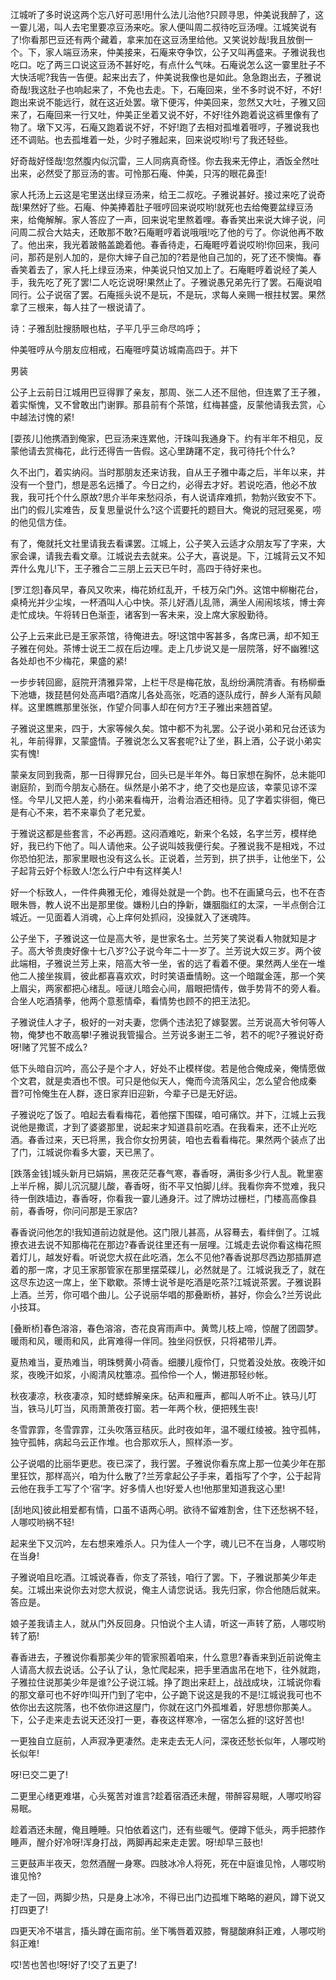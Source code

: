 <!-- { "loadSidebar": true } -->
江城听了多时说这两个忘八好可恶!用什么法儿治他?只顾寻思，仲美说我醉了，这一霎儿渴，叫人去宅里要凉豆汤来吃。家人便叫周二叔待吃豆汤哩。江城笑说有了!你看那巴豆还有两个藏着，拿来加在这豆汤里给他。又笑说妙哉!我且放倒一个。下，家人端豆汤来，仲美接来，石庵来夺争饮，公子又叫再盛来。子雅说我也吃口。吃了两三口说这豆汤不甚好吃，有点什么气味。石庵说怎么这一霎里肚子不大快活呢?我告一告便。起来出去了，仲美说我像也是如此。急急跑出去，子雅说奇哉!我这肚子也响起来了，不免也去走。下，石庵回来，坐不多时说不好，不好!跑出来说不能远行，就在这近处罢。墩下便泻，仲美回来，忽然又大吐，子雅又回来了，石庵回来一行又吐，仲美正坐着又说不好，不好!往外跑着说这裤里像有了物了。墩下又泻，石庵又跑着说不好，不好!跑了去相对孤堆着啀哼，子雅说我也还不调贴。也去孤堆着一处，少时子雅起来，回来说哎哟!亏了我还轻些。

好奇哉好怪哉!忽然腹内似沉雷，三人同病真奇怪。你去我来无停止，酒饭全然吐出来，必然受了那豆汤的害。可怜那石庵、仲美，只泻的眼花鼻歪!

家人托汤上云这是宅里送出绿豆汤来，给王二叔吃。子雅说甚好。接过来吃了说奇哉!果然好了些。石庵、仲美捧着肚子啀哼回来说哎哟!就死也去给俺要盆绿豆汤来，给俺解解。家人答应了一声，回来说宅里熬着哩。春香笑出来说大婶子说，问问周二叔合大姑夫，还敢那不敢?石庵睚哼着说哦哦!吃了他的亏了。你说他再不敢了。他出来，我光着跛骼盖跪着他。春香待走，石庵睚哼着说哎哟!你回来，我问问，那药是别人加的，是你大婶子自己加的?若是他自己加的，死了还不懊悔。春香笑着去了，家人托上绿豆汤来，仲美说只怕又加上了。石庵睚哼着说经了美人手，我先吃了死了罢!二人吃讫说呀!果然止了。子雅说愚兄弟先行了罢。石庵说咱同行。公子说宿了罢。石庵摇头说不是玩，不是玩，求每人亲赐一根拄杖罢。果然拿了三根来，每人拄了一根说请了。

诗：子雅刮肚搜肠眼也枯，子平几乎三命尽呜呼；

仲美啀哼从今朋友应相戒，石庵啀哼莫访城南高四于。并下

男装

公子上云前日江城用巴豆得罪了亲友，那周、张二人还不屈他，但连累了王子雅，着实惭愧，又不曾敢出门谢罪。那县前有个茶馆，红梅甚盛，反蒙他请我去赏，心中越法讨愧的紧!

[耍孩儿]他携酒到俺家，巴豆汤来连累他，汗珠叫我通身下。约有半年不相见，反蒙他请去赏梅花，此行还得告一告假。这心里踌躇不定，我可待托个什么?

久不出门，着实纳闷。当时那朋友还来访我，自从王子雅中毒之后，半年以来，并没有一个登门，想是恶名远播了。今日之约，必得去才好。若说吃酒，他必不放我，我可托个什么原故?思介半年来愁闷杀，有人说请痒难抓，勃勃兴致安不下。出门的假儿实难告，反复思量说什么?这个谎要托的题目大。俺说的冠冠冕冕，唠的他见信方佳。

有了，俺就托文社里请我去看课罢。江城上，公子笑入云适才众朋友写了字来，大家会课，请我去看文章。江城说去去就来。公子大，喜说是。下，江城背云又不知弄什么鬼儿!下，王子雅合二三朋上云天已午时，高四于待好来也。

[罗江怨]春风早，春风又吹来，梅花娇红乱开，千枝万朵门外。这馆中柳榭花台，桌椅光并少尘埃，一杯酒叫人心中快。茶儿好酒儿乱筛，满坐人闹闹垓垓，博士奔走忙成块。午将转日色渐歪，诸客到一客未来，没上席大家殷勤待。

公子上云来此已是王家茶馆，待俺进去。呀!这馆中客甚多，各席已满，却不知王子雅在何处。茶博士说王二叔在后边哩。走上几步说又是一层院落，好不幽雅!这各处却也不少梅花，果盛的紧!

一步步转回廊，庭院开清雅异常，上栏干尽是梅花放，乱纷纷满院清香。有杨柳垂下池塘，拨琵琶何处高声唱?酒席儿各处高张，吃酒的逐队成行，醉乡人渐有风颠样。这里瞧瞧那里张张，作望介同事人却在何方?王子雅出来翘首望。

子雅说这里来，四于，大家等候久矣。馆中都不为礼罢。公子说小弟和兄台还该为礼，年前得罪，又蒙盛情。子雅说怎么又客套呢?让了坐，斟上酒，公子说小弟实实有愧!

蒙亲友同到我斋，那一日得罪兄台，回头已是半年外。每日家想在胸怀，总未能叩谢庭阶，到而今朋友心肠在。纵然是小弟不才，绝了交也是应该，幸蒙见谅不深怪。今早儿又把人差，约小弟来看梅开，治肴治酒还相待。见了字着实徘徊，俺已是有心不来，若不来辜负了老兄爱。

于雅说这都是些套言，不必再题。这闷酒难吃，新来个名妓，名字兰芳，模样绝好，我已约下他了。叫人请他来。公子说叫妓我便行矣。子雅说我不是相戏，不过你恐怕犯法，那家里眼也没有这么长。正说着，兰芳到，拱了拱手，让他坐下，公子起背云好个标致人!怎么行户中有这样美人!

好一个标致人，一件件典雅无伦，难得处就是一个韵。也不在画黛乌云，也不在杏眼朱唇，教人说不出是那里俊。嫌粉儿白的挣新，嫌胭脂红的太深，一半点倒合江城近。一见面着人消魂，心上痒何处抓闷，没操就入了迷魂阵。

公子坐下，子雅说这一位是高大爷，是世家名士。兰芳笑了笑说看人物就知是才子。高大爷贵庚好像十七八岁?公子说今年二十一岁了。兰芳说大奴三岁。两个彼此端相，子雅说兰芳上来，陪高大爷一坐，省的远了看着不便。果然两人坐在一堆他二人接坐挨肩，彼此都喜喜欢欢，时时笑语垂情盼。这一个暗蹴金莲，那一个笑上眉尖，两家都把心绪乱。哑谜儿暗会心间，眉眼把情传，做手势背不的旁人看。合坐人吃酒猜拳，他两个意惹情牵，看情势也顾不的把王法犯。

子雅说佳人才子，极好的一对夫妻，您俩个违法犯了嫁娶罢。兰芳说高大爷何等人物，俺梦也不敢高攀!子雅说我管撮合。兰芳说多谢王二爷，若不的呢?子雅说好奇呀!赌了咒誓不成么?

低下头暗自沉吟，高公子是个才人，好处不止模样俊。若是他合俺成亲，俺情愿做个文君，就是卖酒也不恨。可只是他似天人，俺而今流落风尘，怎么望合他成秦晋?可怜俺生在人群，逐日家弃旧迎新，今辈子已是无好运。

子雅说吃了饭了。咱起去看看梅花，着他摆下围碟，咱可痛饮。并下，江城上云我说他是撒谎，才到了婆婆那里，说起来才知道县前吃酒。在我看来，还不止光吃酒。春香过来，天已将黑，我合你女扮男装，咱也去看看梅花。果然两个装点了出了门，江城说你看多大霎，天已黑了。

[跌落金钱]城头新月已娟娟，黑夜茫茫春气寒，春香呀，满街多少行人乱。靴里塞上半斤棉，脚儿沉沉腿儿酸，春香呀，街不平又怕脚儿绊。我看你奔不觉难，我只待一倒跌墙边，春香呀，你看我一霎儿通身汗。过了牌坊过栅栏，门楼高高像县前，春香呀，你问问那是王家店?

春香说问他怎的!我知道前边就是他。这门限儿甚高，从容蓦去，看绊倒了。江城撩衣进去说不知那梅花在那边?春香说往里还有一层哩。江城走去说你看这梅花照着灯儿，越发好看。听说您大叔在此吃酒，怎么不见他?春香说那尽西边那插屏遮着的那一席，才见王家那管家在那里摆菜碟儿，必然就是了。江城说我乏了，就在这尽东边这一席上，坐下歇歇。茶博士说爷是吃酒是吃茶?江城说茶罢。子雅说斟上酒。兰芳，你可唱个曲儿。公子说丽华唱的那叠断桥，甚好，你会么?兰芳说此小技耳。

[叠断桥]春色溶溶，春色溶溶，杏花良宵雨声中。黄莺儿枝上啼，惊醒了团圆梦。暖雨和风，暖雨和风，此宵难得一伴同。独坐闷恹恹，只将裙带儿弄。

夏热难当，夏热难当，明珠劈黄小荷香。细腰儿瘦伶仃，只觉着没处放。夜晚汗如浆，夜晚汗如浆，小阁清风枕簟凉。孤伶伶一个人，懒进那轻纱帐。

秋夜凄凉，秋夜凄凉，知时蟋蟀解亲床。砧声和雁声，都叫人听不止。铁马儿叮当，铁马儿叮当，风雨萧萧夜打窗。若一年两个秋，便把残生丧!

冬雪霏霏，冬雪霏霏，江头吹落豆秸灰。此时夜如年，温不暖红绫被。独守孤帏，独守孤帏，病起乌云正作堆。也合那欢乐人，照样添一岁。

公子说唱的比丽华更悲。夜已深了，我行罢。子雅说你看东席上那一位美少年在那里狂饮，那样高兴，咱为什么散了?兰芳拿起公子手来，着指写了个字，公于起背云他在我手工写了个‘宿’字。好多情人也!好爱人也!他那里知道我这心里!

[刮地风]彼此相爱都有情，口虽不语两心明。欲待不留难割舍，住下还愁祸不轻，人哪哎哟祸不轻!

起来坐下又沉吟，左右想来难杀人。只为佳人一个字，魂儿已不在当身，人哪哎哟在当身!

子雅说咱且吃酒。江城说春香，你支了茶钱，咱行了罢。下，子雅说那美少年走矣。江城出来说你去对您大叔说，俺主人请您说话。我先归家，你合他随后就来。答应是。

娘子差我请主人，就从门外反回身。只怕说个主人请，听这一声转了筋，人哪哎哟转了筋!

春香进去，子雅说你看那美少年的管家照着咱来，什么意思?春香来到近前说俺主人请高大叔去说话。公子认了认，急忙爬起来，把手里酒盅吊在地下，往外就跑，子雅拉住说那美少年是谁?公子说江城。挣了跑出来赶上，战战成块，江城说你看的那文章可也不好咋!叫开门到了宅中，公子跪下说这是我的不是!江城说我可也不依你出去这院落，也不依你进这屋门，你就在这门外孤堆着，好思想你那美人。下，公子走来走去说天还没打一更，春夜这样寒冷，一宿怎么捱的!这好苦也!

一更独自立庭前，人声寂净更凄然。走来走去无人问，深夜还愁长似年，人哪哎哟长似年!

呀!已交二更了!

二更里心绪更难堪，心头冤苦对谁言?趁着宿酒还未醒，带醉容易眠，人哪哎哟容易眠。

趁着酒还未醒，俺且睡睡。只怕依着这门，还有些暖气。便蹲下低头，两手把膝作睡声，醒介好冷呀!浑身打战，两脚再起来走走罢。呀!却早三鼓也!

三更鼓声半夜天，忽然酒醒一身寒。四肢冰冷人将死，死在中庭谁见怜，人哪哎哟谁见怜?

走了一回，两脚少热，只是身上冰冷，不得已出门边孤堆下略略的避风，蹲下说又打四更了!

四更天冷不堪言，搐头蹲在画帘前。坐下嘴唇着双膝，臀腿酸麻斜正难，人哪哎哟斜正难!

哎!苦也苦也!呀!好了!交了五更了!

